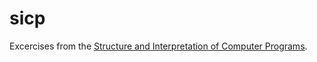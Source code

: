 # sicp

Excercises from the [Structure and Interpretation of Computer Programs](http://mitpress.mit.edu/sicp/full-text/book/book.html).
